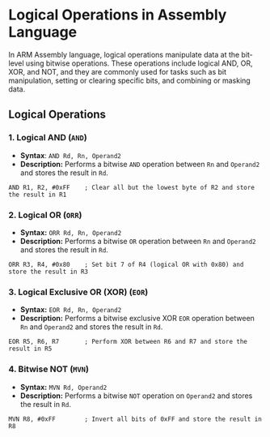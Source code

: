 # Logical Operations in Assembly Language

In ARM Assembly language, logical operations manipulate data at the bit-level using bitwise operations. These operations include logical AND, OR, XOR, and NOT, and they are commonly used for tasks such as bit manipulation, setting or clearing specific bits, and combining or masking data.

## Logical Operations

### 1. Logical AND (`AND`)

- **Syntax**: `AND Rd, Rn, Operand2`
- **Description:** Performs a bitwise `AND` operation between `Rn` and `Operand2` and stores the result in `Rd`.

```armasm
AND R1, R2, #0xFF    ; Clear all but the lowest byte of R2 and store the result in R1
```

### 2. Logical OR (`ORR`)

- **Syntax:** `ORR Rd, Rn, Operand2`
- **Description:** Performs a bitwise `OR` operation between `Rn` and `Operand2` and stores the result in `Rd`.

```armasm
ORR R3, R4, #0x80    ; Set bit 7 of R4 (logical OR with 0x80) and store the result in R3

```

### 3. Logical Exclusive OR (XOR) (`EOR`)

- **Syntax:** `EOR Rd, Rn, Operand2`
- **Description:** Performs a bitwise exclusive XOR `EOR` operation between `Rn` and `Operand2` and stores the result in `Rd`.

```armasm
EOR R5, R6, R7       ; Perform XOR between R6 and R7 and store the result in R5
```

### 4. Bitwise NOT (`MVN`)

- **Syntax:** `MVN Rd, Operand2`
- **Description:** Performs a bitwise `NOT` operation on `Operand2` and stores the result in `Rd`.

```armasm
MVN R8, #0xFF        ; Invert all bits of 0xFF and store the result in R8

```
